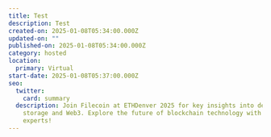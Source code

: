 ```yaml
---
title: Test
description: Test
created-on: 2025-01-08T05:34:00.000Z
updated-on: ""
published-on: 2025-01-08T05:34:00.000Z
category: hosted
location:
  primary: Virtual
start-date: 2025-01-08T05:37:00.000Z
seo:
  twitter:
    card: summary
  description: Join Filecoin at ETHDenver 2025 for key insights into decentralized
    storage and Web3. Explore the future of blockchain technology with top
    experts!
---
```


